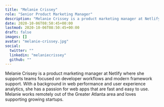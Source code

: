 ```yaml
---
title: "Melanie Crissey"
role: "Senior Product Marketing Manager"
description: "Melanie Crissey is a product marketing manager at Netlify where she supports teams focused on developer workflows and modern framework support."
date: 2020-10-06T08:50:45+00:00
lastmod: 2020-10-06T08:50:45+00:00
draft: false
images: []
avatar: "melanie-crissey.jpg"
social:
  twitter: ""
  linkedin: "melaniecrissey"
  github: ""
---
```


Melanie Crissey is a product marketing manager at Netlify where she supports teams focused on developer workflows and modern framework support. With a background in web performance and user experience analytics, she has a passion for web apps that are fast and easy to use. Melanie works remotely out of the Greater Atlanta area and loves supporting growing startups.

